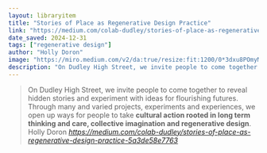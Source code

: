 ```yaml
---
layout: libraryitem
title: "Stories of Place as Regenerative Design Practice"
link: "https://medium.com/colab-dudley/stories-of-place-as-regenerative-design-practice-5a3de58e7763"
date_saved: 2024-12-31
tags: ["regenerative design"]
author: "Holly Doron"
image: "https://miro.medium.com/v2/da:true/resize:fit:1200/0*3dxu8POmyMqSGsEV"
description: "On Dudley High Street, we invite people to come together to reveal hidden stories and experiment with ideas for flourishing futures…"
---
```


<blockquote class="quoteback" darkmode="" data-title="Stories%20of%20Place%20as%20Regenerative%20Design%20Practice" data-author="Holly Doron" cite="https://medium.com/colab-dudley/stories-of-place-as-regenerative-design-practice-5a3de58e7763">
On Dudley High Street, we invite people to come together to reveal hidden stories and experiment with ideas for flourishing futures. Through many and varied projects, experiments and experiences, we open up ways for people to take <strong class="ly fr">cultural action rooted in long term thinking and care, collective imagination and regenerative design</strong>.
<footer>Holly Doron <cite><a href="https://medium.com/colab-dudley/stories-of-place-as-regenerative-design-practice-5a3de58e7763">https://medium.com/colab-dudley/stories-of-place-as-regenerative-design-practice-5a3de58e7763</a></cite></footer>
</blockquote>
<script note="" src="https://cdn.jsdelivr.net/gh/Blogger-Peer-Review/quotebacks@1/quoteback.js"></script>